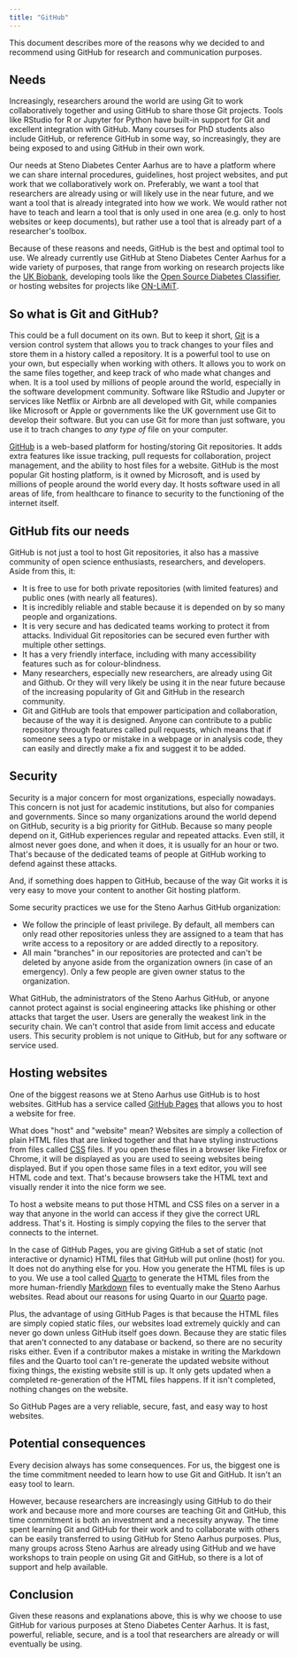 ```yaml
---
title: "GitHub"
---
```


This document describes more of the reasons why we decided to and
recommend using GitHub for research and communication purposes.

## Needs

Increasingly, researchers around the world are using Git to work
collaboratively together and using GitHub to share those Git projects.
Tools like RStudio for R or Jupyter for Python have built-in support for
Git and excellent integration with GitHub. Many courses for PhD students
also include GitHub, or reference GitHub in some way, so increasingly,
they are being exposed to and using GitHub in their own work.

Our needs at Steno Diabetes Center Aarhus are to have a platform where
we can share internal procedures, guidelines, host project websites, and
put work that we collaboratively work on. Preferably, we want a tool
that researchers are already using or will likely use in the near
future, and we want a tool that is already integrated into how we work.
We would rather not have to teach and learn a tool that is only used in
one area (e.g. only to host websites or keep documents), but rather use
a tool that is already part of a researcher's toolbox.

Because of these reasons and needs, GitHub is the best and optimal tool
to use. We already currently use GitHub at Steno Diabetes Center Aarhus
for a wide variety of purposes, that range from working on research
projects like the [UK Biobank](https://steno-aarhus.github.io/ukbAid/),
developing tools like the [Open Source Diabetes
Classifier](https://steno-aarhus.github.io/osdc/), or hosting websites
for projects like [ON-LiMiT](https://steno-aarhus.github.io/on-limit/).

## So what is Git and GitHub?

This could be a full document on its own. But to keep it short,
[Git](https://git-scm.com/) is a version control system that allows you
to track changes to your files and store them in a history called a
repository. It is a powerful tool to use on your own, but especially
when working with others. It allows you to work on the same files
together, and keep track of who made what changes and when. It is a tool
used by millions of people around the world, especially in the software
development community. Software like RStudio and Jupyter or services
like Netflix or Airbnb are all developed with Git, while companies like
Microsoft or Apple or governments like the UK government use Git to
develop their software. But you can use Git for more than just software,
you use it to trach changes to *any type of* file on your computer.

[GitHub](https://github.com) is a web-based platform for hosting/storing
Git repositories. It adds extra features like issue tracking, pull
requests for collaboration, project management, and the ability to host
files for a website. GitHub is the most popular Git hosting platform, is
it owned by Microsoft, and is used by millions of people around the
world every day. It hosts software used in all areas of life, from
healthcare to finance to security to the functioning of the internet
itself.

## GitHub fits our needs

GitHub is not just a tool to host Git repositories, it also has a
massive community of open science enthusiasts, researchers, and
developers. Aside from this, it:

-   It is free to use for both private repositories (with limited
    features) and public ones (with nearly all features).
-   It is incredibly reliable and stable because it is depended on by so
    many people and organizations.
-   It is very secure and has dedicated teams working to protect it from
    attacks. Individual Git repositories can be secured even further
    with multiple other settings.
-   It has a very friendly interface, including with many accessibility
    features such as for colour-blindness.
-   Many researchers, especially new researchers, are already using Git
    and Github. Or they will very likely be using it in the near future
    because of the increasing popularity of Git and GitHub in the
    research community.
-   Git and GitHub are tools that empower participation and
    collaboration, because of the way it is designed. Anyone can
    contribute to a public repository through features called pull
    requests, which means that if someone sees a typo or mistake in a
    webpage or in analysis code, they can easily and directly make a fix
    and suggest it to be added.

## Security

Security is a major concern for most organizations, especially nowadays.
This concern is not just for academic institutions, but also for
companies and governments. Since so many organizations around the world
depend on GitHub, security is a big priority for GitHub. Because so many
people depend on it, GitHub experiences regular and repeated attacks.
Even still, it almost never goes done, and when it does, it is usually
for an hour or two. That's because of the dedicated teams of people at
GitHub working to defend against these attacks.

And, if something does happen to GitHub, because of the way Git works it
is very easy to move your content to another Git hosting platform.

Some security practices we use for the Steno Aarhus GitHub organization:

-   We follow the principle of least privilege. By default, all members
    can only read other repositories unless they are assigned to a team
    that has write access to a repository or are added directly to a
    repository.
-   All main "branches" in our repositories are protected and can't be
    deleted by anyone aside from the organization owners (in case of an
    emergency). Only a few people are given owner status to the
    organization.

What GitHub, the administrators of the Steno Aarhus GitHub, or anyone
cannot protect against is social engineering attacks like phishing or
other attacks that target the user. Users are generally the weakest link
in the security chain. We can't control that aside from limit access and
educate users. This security problem is not unique to GitHub, but for
any software or service used.

## Hosting websites

One of the biggest reasons we at Steno Aarhus use GitHub is to host
websites. GitHub has a service called [GitHub
Pages](https://pages.github.com/) that allows you to host a website for
free.

What does "host" and "website" mean? Websites are simply a collection of
plain HTML files that are linked together and that have styling
instructions from files called [CSS](https://www.w3schools.com/css/)
files. If you open these files in a browser like Firefox or Chrome, it
will be displayed as you are used to seeing websites being displayed.
But if you open those same files in a text editor, you will see HTML
code and text. That's because browsers take the HTML text and visually
render it into the nice form we see.

To host a website means to put those HTML and CSS files on a server in a
way that anyone in the world can access if they give the correct URL
address. That's it. Hosting is simply copying the files to the server
that connects to the internet.

In the case of GitHub Pages, you are giving GitHub a set of static (not
interactive or dynamic) HTML files that GitHub will put online (host)
for you. It does not do anything else for you. How you generate the HTML
files is up to you. We use a tool called [Quarto](https://quarto.org/)
to generate the HTML files from the more human-friendly
[Markdown](https://quarto.org/docs/authoring/markdown-basics.html) files
to eventually make the Steno Aarhus websites. Read about our reasons for
using Quarto in our [Quarto](quarto.md) page.

Plus, the advantage of using GitHub Pages is that because the HTML files
are simply copied static files, our websites load extremely quickly and
can never go down unless GitHub itself goes down. Because they are
static files that aren't connected to any database or backend, so there
are no security risks either. Even if a contributor makes a mistake in
writing the Markdown files and the Quarto tool can't re-generate the
updated website without fixing things, the existing website still is up.
It only gets updated when a completed re-generation of the HTML files
happens. If it isn't completed, nothing changes on the website.

So GitHub Pages are a very reliable, secure, fast, and easy way to host
websites.

## Potential consequences

Every decision always has some consequences. For us, the biggest one is
the time commitment needed to learn how to use Git and GitHub. It isn't
an easy tool to learn.

However, because researchers are increasingly using GitHub to do their
work and because more and more courses are teaching Git and GitHub, this
time commitment is both an investment and a necessity anyway. The time
spent learning Git and GitHub for their work and to collaborate with
others can be easily transferred to using GitHub for Steno Aarhus
purposes. Plus, many groups across Steno Aarhus are already using GitHub
and we have workshops to train people on using Git and GitHub, so there
is a lot of support and help available.

## Conclusion

Given these reasons and explanations above, this is why we choose to use
GitHub for various purposes at Steno Diabetes Center Aarhus. It is fast,
powerful, reliable, secure, and is a tool that researchers are already
or will eventually be using.